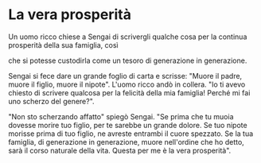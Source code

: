 # La vera prosperità

Un uomo ricco chiese a Sengai di scrivergli qualche cosa per la continua prosperità della sua famiglia, così

che si potesse custodirla come un tesoro di generazione in generazione.

Sengai si fece dare un grande foglio di carta e scrisse: "Muore il padre, muore il figlio, muore il nipote". L'uomo ricco andò in collera. "Io ti avevo chiesto di scrivere qualcosa per la felicità della mia famiglia! Perché mi fai uno scherzo del genere?".

"Non sto scherzando affatto" spiegò Sengai. "Se prima che tu muoia dovesse morire tuo figlio, per te sarebbe un grande dolore. Se tuo nipote morisse prima di tuo figlio, ne avreste entrambi il cuore spezzato. Se la tua famiglia, di generazione in generazione, muore nell'ordine che ho detto, sarà il corso naturale della vita. Questa per me è la vera prosperità".